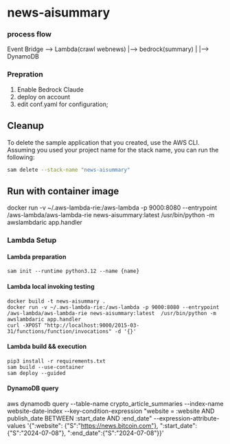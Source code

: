 # news-aisummary

### process flow

Event Bridge --> Lambda(crawl webnews) |--> bedrock(summary)
                                       |
                                       |--> DynamoDB

### Prepration
1. Enable Bedrock Claude 
2. deploy on account
3. edit conf.yaml for configuration;

## Cleanup

To delete the sample application that you created, use the AWS CLI. Assuming you used your project name for the stack name, you can run the following:

```bash
sam delete --stack-name "news-aisummary"
```

## Run with container image

docker run -v ~/.aws-lambda-rie:/aws-lambda -p 9000:8080 --entrypoint  /aws-lambda/aws-lambda-rie news-aisummary:latest  /usr/bin/python -m awslambdaric app.handler

### Lambda Setup

#### Lambda preparation

```
sam init --runtime python3.12 --name {name}
```

#### Lambda local invoking testing

```
docker build -t news-aisummary .
docker run -v ~/.aws-lambda-rie:/aws-lambda -p 9000:8080 --entrypoint /aws-lambda/aws-lambda-rie news-aisummary:latest  /usr/bin/python -m awslambdaric app.handler 
curl -XPOST "http://localhost:9000/2015-03-31/functions/function/invocations" -d '{}'

```

#### Lambda build && execution 

```
pip3 install -r requirements.txt 
sam build --use-container
sam deploy --guided
```


#### DynamoDB query

aws dynamodb query --table-name crypto_article_summaries --index-name website-date-index --key-condition-expression "website = :website AND publish_date BETWEEN :start_date AND :end_date" --expression-attribute-values '{":website": {"S":"https://news.bitcoin.com"}, ":start_date": {"S":"2024-07-08"}, ":end_date":{"S":"2024-07-08"}}'

